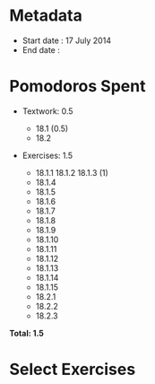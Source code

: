 Metadata
========

- Start date : 17 July 2014
- End date :

Pomodoros Spent
==============

- Textwork: 0.5
  - 18.1 (0.5)
  - 18.2

- Exercises: 1.5
  - 18.1.1 18.1.2 18.1.3 (1)
  - 18.1.4
  - 18.1.5
  - 18.1.6
  - 18.1.7
  - 18.1.8
  - 18.1.9
  - 18.1.10
  - 18.1.11
  - 18.1.12
  - 18.1.13
  - 18.1.14
  - 18.1.15
  - 18.2.1
  - 18.2.2
  - 18.2.3

**Total: 1.5**

Select Exercises
================
